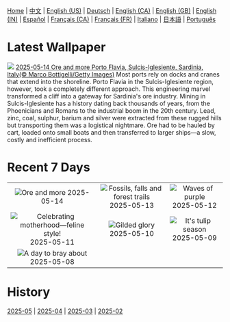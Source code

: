 [Home](../README.md) | [中文](zh-CN.md) | [English (US)](en-US.md) | [Deutsch](de-DE.md) | [English (CA)](en-CA.md) | [English (GB)](en-GB.md) | [English (IN)](en-IN.md) | [Español](es-ES.md) | [Français (CA)](fr-CA.md) | [Français (FR)](fr-FR.md) | [Italiano](it-IT.md) | [日本語](ja-JP.md) | [Português](pt-BR.md)

# Latest Wallpaper
![](https://www.bing.com/th?id=OHR.SardiniaFlavia_EN-CA3349516488_UHD.jpg)
[2025-05-14 Ore and more Porto Flavia, Sulcis-Iglesiente, Sardinia, Italy(© Marco Bottigelli/Getty Images)](https://www.bing.com/th?id=OHR.SardiniaFlavia_EN-CA3349516488_UHD.jpg)
Most ports rely on docks and cranes that extend into the shoreline. Porto Flavia in the Sulcis-Iglesiente region, however, took a completely different approach. This engineering marvel transformed a cliff into a gateway for Sardinia's ore industry. Mining in Sulcis-Iglesiente has a history dating back thousands of years, from the Phoenicians and Romans to the industrial boom in the 20th century. Lead, zinc, coal, sulphur, barium and silver were extracted from these rugged hills but transporting them was a logistical nightmare. Ore had to be hauled by cart, loaded onto small boats and then transferred to larger ships—a slow, costly and inefficient process.

# Recent 7 Days
|  |  |  |
|:---:|:---:|:---:|
| ![](https://www.bing.com/th?id=OHR.SardiniaFlavia_EN-CA3349516488_400x240.jpg "Ore and more") 2025-05-14 | ![](https://www.bing.com/th?id=OHR.YohoNP_EN-CA4325092437_400x240.jpg "Fossils, falls and forest trails") 2025-05-13 | ![](https://www.bing.com/th?id=OHR.IrisGarden_EN-CA2940751368_400x240.jpg "Waves of purple") 2025-05-12 |
| ![](https://www.bing.com/th?id=OHR.LeopardMother_EN-CA2344528302_400x240.jpg "Celebrating motherhood—feline style!") 2025-05-11 | ![](https://www.bing.com/th?id=OHR.MinnesotaRotunda_EN-CA2092943439_400x240.jpg "Gilded glory") 2025-05-10 | ![](https://www.bing.com/th?id=OHR.Tulip25Fest_EN-CA8965169062_400x240.jpg "It's tulip season") 2025-05-09 |
| ![](https://www.bing.com/th?id=OHR.RhyoliteDonkeys_EN-CA1691842106_400x240.jpg "A day to bray about") 2025-05-08 |  |  |

# History
[2025-05](../archives/wallpaper/en-CA/w_2025_05.md) | [2025-04](../archives/wallpaper/en-CA/w_2025_04.md) | [2025-03](../archives/wallpaper/en-CA/w_2025_03.md) | [2025-02](../archives/wallpaper/en-CA/w_2025_02.md)
